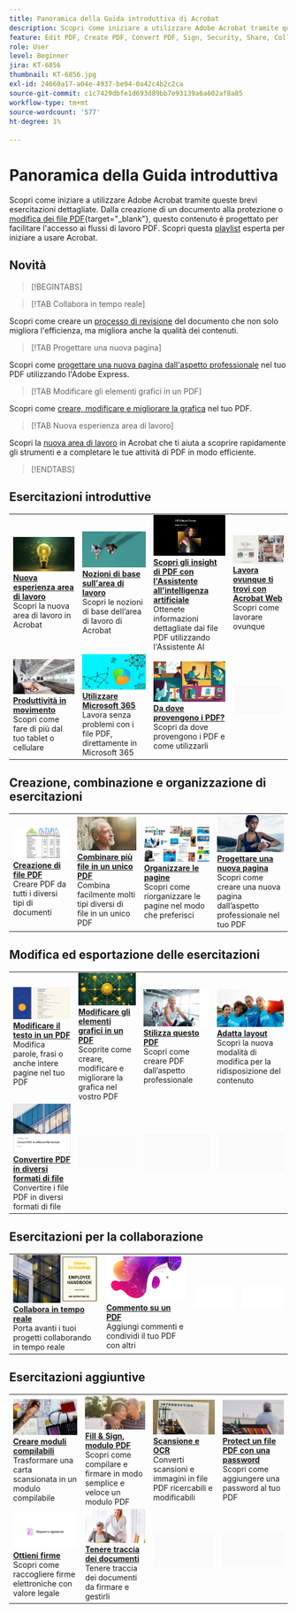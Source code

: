```yaml
---
title: Panoramica della Guida introduttiva di Acrobat
description: Scopri come iniziare a utilizzare Adobe Acrobat tramite queste brevi esercitazioni guidate (1-2 min)
feature: Edit PDF, Create PDF, Convert PDF, Sign, Security, Share, Collaboration, Workspace
role: User
level: Beginner
jira: KT-6856
thumbnail: KT-6856.jpg
exl-id: 24660a17-a04e-4937-be94-0a42c4b2c2ca
source-git-commit: c1c7429dbfe1d693d89bb7e93139a6a602af8a85
workflow-type: tm+mt
source-wordcount: '577'
ht-degree: 1%

---
```


# Panoramica della Guida introduttiva

Scopri come iniziare a utilizzare Adobe Acrobat tramite queste brevi esercitazioni dettagliate. Dalla creazione di un documento alla protezione o [modifica dei file PDF](https://www.adobe.com/it/acrobat/online/pdf-editor.html){target="_blank"}, questo contenuto è progettato per facilitare l&#39;accesso ai flussi di lavoro PDF. Scopri questa [playlist](https://experienceleague.adobe.com/en/playlists/acrobat-get-started-business-users) esperta per iniziare a usare Acrobat.

## Novità

>[!BEGINTABS]

>[!TAB Collabora in tempo reale]

Scopri come creare un [processo di revisione](collaborate.md) del documento che non solo migliora l&#39;efficienza, ma migliora anche la qualità dei contenuti.

>[!TAB Progettare una nuova pagina]

Scopri come [progettare una nuova pagina dall&#39;aspetto professionale](add-custom-page.md) nel tuo PDF utilizzando l&#39;Adobe Express.

>[!TAB Modificare gli elementi grafici in un PDF]

Scopri come [creare, modificare e migliorare la grafica](edit-graphics.md) nel tuo PDF.

>[!TAB Nuova esperienza area di lavoro]

Scopri la [nuova area di lavoro](new-workspace.md) in Acrobat che ti aiuta a scoprire rapidamente gli strumenti e a completare le tue attività di PDF in modo efficiente.

>[!ENDTABS]

## Esercitazioni introduttive

<!-- CARDS

* https://experienceleague.adobe.com/en/docs/document-cloud-learn/acrobat-learning/getting-started/new-workspace
  {title = New workspace experience}
  {description = Learn about the new workspace in Acrobat}
  {cta = Watch}
  {image = https://experienceleague.adobe.com/en/docs/document-cloud-learn/acrobat-learning/getting-started/media_1fd7846c8083ccd0da406c6abf96fe746d9b4539e.png?width=2000&format=webply&optimize=medium}
* https://experienceleague.adobe.com/en/docs/document-cloud-learn/acrobat-learning/getting-started/get-to-know-the-acrobat-dc-interface
  {title = Workspace basics}
  {description = Learn the basics of the Acrobat workspace}
  {cta = Watch}
  {image = https://experienceleague.adobe.com/en/docs/document-cloud-learn/acrobat-learning/getting-started/media_1829b23b3d26ba9ab2687a87be27ecf1b2adde71e.png?width=2000&format=webply&optimize=medium}
* https://experienceleague.adobe.com/en/docs/experience-manager-learn/getting-started-wknd-tutorial-develop/overview 
   { image = "https://cdn.experienceleague.adobe.com/thumbs/example.png" }
* https://experienceleague.adobe.com/en/docs/journey-optimizer/using/get-started/user-interface

-->

<table style="table-layout:fixed">
<tr>
  <td>
    <a href="new-workspace.md">
      <img alt="Nuova esperienza area di lavoro" src="../assets/new-workspace.png" />
    </a>
    <div>
    <a href="new-workspace.md"><strong>Nuova esperienza area di lavoro</strong></a>
    </div>
    Scopri la nuova area di lavoro in Acrobat
    <br>
  </td>
  <td>
    <a href="get-to-know-the-acrobat-dc-interface.md">
      <img alt="Nozioni di base sull’area di lavoro" src="../assets/workspace-basics.png" />
    </a>
    <div>
    <a href="get-to-know-the-acrobat-dc-interface.md"><strong>Nozioni di base sull'area di lavoro</strong></a>
    </div>
    Scopri le nozioni di base dell’area di lavoro di Acrobat
    <br>
  </td>
  <td>
    <a href="ai-assistant.md">
      <img alt="Scopri gli insight di PDF con l&apos;Assistente all&apos;intelligenza artificiale" src="../assets/ai-assistant.png" />
    </a>
    <div>
    <a href="ai-assistant.md"><strong>Scopri gli insight di PDF con l'Assistente all'intelligenza artificiale</strong></a>
    </div>
    Ottenete informazioni dettagliate dai file PDF utilizzando l'Assistente AI
    <br>
  </td>
  <td>
    <a href="acrobatweb.md">
      <img alt="Lavora ovunque ti trovi con Acrobat Web" src="../assets/acrobat-web.png" />
    </a>
    <div>
    <a href="acrobatweb.md"><strong>Lavora ovunque ti trovi con Acrobat Web</strong></a>
    </div>
    Scopri come lavorare ovunque
    <br>
  </td>
</tr>
<tr>
  <td>
    <a href="productivity.md">
      <img alt="Produttività ovunque ti trovi" src="../assets/productivity.png" />
    </a>
    <div>
    <a href="productivity.md"><strong>Produttività in movimento</strong></a>
    </div>
    Scopri come fare di più dal tuo tablet o cellulare
    <br>
  </td>
    <td>
      <a href="../integrate/integrate-overview.md#microsoft">
        <img alt="Utilizzo di Microsoft 365" src="../assets/microsoft-365.png" />
      </a>
      <div>
      <a href="../integrate/integrate-overview.md#microsoft"><strong>Utilizzare Microsoft 365</strong></a>
      </div>
      Lavora senza problemi con i file PDF, direttamente in Microsoft 365
      <br> 
    </td>
    <td>
      <a href="where-do-pdfs-come-from.md">
        <img alt="Da dove vengono i PDF?" src="../assets/where-pdfs.png" />
      </a>
      <div>
      <a href="where-do-pdfs-come-from.md"><strong>Da dove provengono i PDF?</strong></a>
      </div>
      Scopri da dove provengono i PDF e come utilizzarli
      <br>
    </td>
    <td>
    <img alt="Spaziatore" src="../assets/Grayspacer.png" />
      <div>
      <br>
    </td>
  </tr>
  </table>

## Creazione, combinazione e organizzazione di esercitazioni

<table style="table-layout:fixed">
  <tr>
    <td>
      <a href="create-pdf.md">
        <img alt="Creare file PDF" src="../assets/create.png" />
      </a>
      <div>
      <a href="create-pdf.md"><strong>Creazione di file PDF</strong></a>
      </div>
      Creare PDF da tutti i diversi tipi di documenti
      <br>
    </td>
    <td>
      <a href="combine-to-pdf.md">
        <img alt="Combinare più file in un unico PDF" src="../assets/combine.png" />
      </a>
      <div>
      <a href="combine-to-pdf.md"><strong>Combinare più file in un unico PDF</strong></a>
      </div>
      Combina facilmente molti tipi diversi di file in un unico PDF
      <br>
    </td>
    <td>
      <a href="organize.md">
        <img alt="Organizzare le pagine" src="../assets/organize-pages.png" />
      </a>
      <div>
      <a href="organize.md"><strong>Organizzare le pagine</strong></a>
      </div>
      Scopri come riorganizzare le pagine nel modo che preferisci
      <br>
    </td>
    <td>
      <a href="add-custom-page.md">
        <img alt="Progettare una nuova pagina" src="../assets/design.png" />
      </a>
      <div>
      <a href="add-custom-page.md"><strong>Progettare una nuova pagina</strong></a>
      </div>
     Scopri come creare una nuova pagina dall’aspetto professionale nel tuo PDF
      <br>
    </td>
  </tr>
  </table>

## Modifica ed esportazione delle esercitazioni

<table style="table-layout:fixed">
  <tr>
    <td>
      <a href="edit-pdf.md">
        <img alt="Modificare il testo in un PDF" src="../assets/edit-text.png" />
      </a>
      <div>
      <a href="edit-pdf.md"><strong>Modificare il testo in un PDF</strong></a>
      </div>
      Modifica parole, frasi o anche intere pagine nel tuo PDF
      <br>
    </td>
    <td>
      <a href="edit-graphics.md">
        <img alt="Modificare gli elementi grafici in un PDF" src="../assets/edit-graphics.png" />
      </a>
      <div>
      <a href="edit-graphics.md"><strong>Modificare gli elementi grafici in un PDF</strong></a>
      </div>
      Scoprite come creare, modificare e migliorare la grafica nel vostro PDF
      <br>
    </td>
    <td>
      <a href="stylize-this-pdf.md">
        <img alt="Stilizza questo PDF" src="../assets/stylize-pdf.png" />
      </a>
      <div>
      <a href="stylize-this-pdf.md"><strong>Stilizza questo PDF</strong></a>
      </div>
      Scopri come creare PDF dall’aspetto professionale
      <br>
    </td>
   <td>
      <a href="auto-adjust-layout.md">
        <img alt="Adatta layout" src="../assets/auto-adjust.png" />
      </a>
      <div>
      <a href="auto-adjust-layout.md"><strong>Adatta layout</strong></a>
      </div>
      Scopri la nuova modalità di modifica per la ridisposizione del contenuto
      <br>
    </td>
  </tr>
    <td>
      <a href="export-pdf.md">
        <img alt="Convertire PDF in diversi formati di file" src="../assets/convert.png" />
      </a>
      <div>
      <a href="export-pdf.md"><strong>Convertire PDF in diversi formati di file</strong></a>
      </div>
      Convertire i file PDF in diversi formati di file
      <br>
    </td>
    <td>
   <img alt="Spaziatore" src="../assets/Grayspacer.png" />
    <div>
    <br>
  </td>
  <td>
   <img alt="Spaziatore" src="../assets/Grayspacer.png" />
    <div>
    <br>
  </td>
   <td>
   <img alt="Spaziatore" src="../assets/Grayspacer.png" />
    <div>
    <br>
  </td>
</tr>
</table>

## Esercitazioni per la collaborazione

<table style="table-layout:fixed">
  <tr>
    <td>
      <a href="collaborate.md">
        <img alt="Collabora in tempo reale" src="../assets/collaborate.png" />
      </a>
      <div>
      <a href="collaborate.md"><strong>Collabora in tempo reale</strong></a>
      </div>
      Porta avanti i tuoi progetti collaborando in tempo reale
    </td>
    <td>
      <a href="comment-on-pdf-files.md">
        <img alt="Commentare un PDF" src="../assets/comment.png" />
      </a>
      <div>
      <a href="comment-on-pdf-files.md"><strong>Commento su un PDF</strong></a>
      </div>
      Aggiungi commenti e condividi il tuo PDF con altri
      <br>
    </td>
    <td>
    <img alt="Spaziatore" src="../assets/Whitespacer.png" />
      <div>
      <br>
    </td>
    <td>
    <img alt="Spaziatore" src="../assets/Whitespacer.png" />
      <div>
      <br>
    </td>
</tr>
</table>

## Esercitazioni aggiuntive

<table style="table-layout:fixed">
<tr>
  <td>
    <a href="create-fillable-forms.md">
      <img alt="Creare moduli compilabili" src="../assets/fillable-forms.png" />
    </a>
    <div>
      <a href="create-fillable-forms.md"><strong>Creare moduli compilabili</strong></a>
      </div>
      Trasformare una carta scansionata in un modulo compilabile
      <br>
  </td>
  <td>
    <a href="fill-and-sign.md">
      <img alt="Fill &amp; Sign, un modulo PDF" src="../assets/fill-sign.png" />
    </a>
    <div>
    <a href="fill-and-sign.md"><strong>Fill &amp; Sign, modulo PDF</strong></a>
    </div>
    Scopri come compilare e firmare in modo semplice e veloce un modulo PDF
    <br>
  </td>
  <td>
    <a href="scan-and-ocr.md">
      <img alt="Scansione e OCR" src="../assets/scan.png" />
    </a>
    <div>
    <a href="scan-and-ocr.md"><strong>Scansione e OCR</strong></a>
    </div>
    Converti scansioni e immagini in file PDF ricercabili e modificabili
    <br>
  </td>
  <td>
    <a href="password-protect.md">
      <img alt="Protect un file PDF con una password" src="../assets/protect.png" />
    </a>
    <div>
    <a href="password-protect.md"><strong>Protect un file PDF con una password</strong></a>
    </div>
    Scopri come aggiungere una password al tuo PDF
    <br>
  </td>
</tr>
<tr>
  <td>
    <a href="signatures.md">
      <img alt="Ottieni firme" src="../assets/signatures.png" />
    </a>
    <div>
    <a href="signatures.md"><strong>Ottieni firme</strong></a>
    </div>
    Scopri come raccogliere firme elettroniche con valore legale
    <br>
  </td>
  <td>
    <a href="track.md">
      <img alt="Tenere traccia dei documenti" src="../assets/track.png" />
    </a>
    <div>
    <a href="track.md"><strong>Tenere traccia dei documenti</strong></a>
    </div>
    Tenere traccia dei documenti da firmare e gestirli
    <br>
  </td>
  <td>
   <img alt="Spaziatore" src="../assets/Grayspacer.png" />
    <div>
    <br>
  </td>
  <td>
   <img alt="Spaziatore" src="../assets/Grayspacer.png" />
    <div>
    <br>
  </td>
</tr>
</table>
